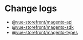# Change logs

- [@vue-storefront/magento-api]($base/reference/changelogs/vue-storefront-magento-api)
- [@vue-storefront/magento-sdk]($base/reference/changelogs/vue-storefront-magento-sdk)
- [@vue-storefront/magento-types]($base/reference/changelogs/vue-storefront-magento-types)
